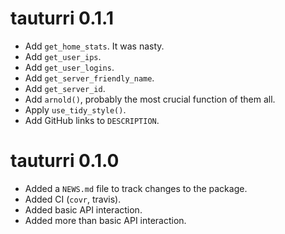 # tauturri 0.1.1

- Add `get_home_stats`. It was nasty.
- Add `get_user_ips`.
- Add `get_user_logins`.
- Add `get_server_friendly_name`.
- Add `get_server_id`.
- Add `arnold()`, probably the most crucial function of them all.
- Apply `use_tidy_style()`.
- Add GitHub links to `DESCRIPTION`.

# tauturri 0.1.0

* Added a `NEWS.md` file to track changes to the package.
* Added CI (`covr`, travis).
* Added basic API interaction.
* Added more than basic API interaction.
